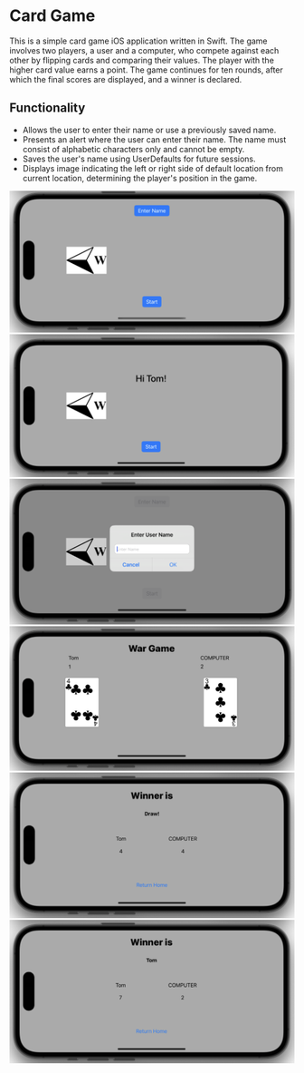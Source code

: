 # Card Game

This is a simple card game iOS application written in Swift. The game involves two players, a user and a computer, who compete against each other by flipping cards and comparing their values. The player with the higher card value earns a point. The game continues for ten rounds, after which the final scores are displayed, and a winner is declared.


## Functionality

-   Allows the user to enter their name or use a previously saved name.
- Presents an alert where the user can enter their name. The name must consist of alphabetic characters only and cannot be empty.
-   Saves the user's name using UserDefaults for future sessions.
-   Displays image indicating the left or right side of default location from current location, determining the player's position in the game.

![startScreenNONAME](Images/startScreenNONAME.png)
![startScreenWITHNAME](Images/startScreenWITHNAME.png)
![Popup](Images/Popup.png)
![Game](Images/GAME.png)
![result_1](Images/RESULT1.png)
![result_2](Images/RESULT2.png)
